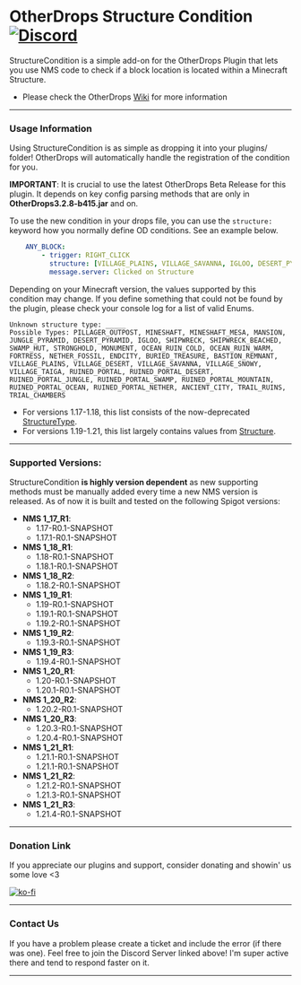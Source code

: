 # OtherDrops Structure Condition [![Discord](https://img.shields.io/discord/418432278113550337.svg?logo=discord&logoWidth=18&colorB=7289DA)](https://discordapp.com/invite/eHBxk5q)
StructureCondition is a simple add-on for the OtherDrops Plugin that lets you use NMS code to check if a block location is located within a Minecraft Structure.

* Please check the OtherDrops [Wiki](https://github.com/CoolLord22/OtherDrops1.13/wiki) for more information
---

### Usage Information
Using StructureCondition is as simple as dropping it into your plugins/ folder! OtherDrops will automatically handle the registration of the condition for you.

**IMPORTANT**:
It is crucial to use the latest OtherDrops Beta Release for this plugin. It depends on key config parsing methods that are only in **OtherDrops3.2.8-b415.jar** and on.

To use the new condition in your drops file, you can use the `structure:` keyword how you normally define OD conditions. See an example below.

```yaml
    ANY_BLOCK:
        - trigger: RIGHT_CLICK
          structure: [VILLAGE_PLAINS, VILLAGE_SAVANNA, IGLOO, DESERT_PYRAMID]
          message.server: Clicked on Structure
```

Depending on your Minecraft version, the values supported by this condition may change. If you define something that could not be found by the plugin, please check your console log for a list of valid Enums.
```
Unknown structure type: _____
Possible Types: PILLAGER_OUTPOST, MINESHAFT, MINESHAFT_MESA, MANSION, JUNGLE_PYRAMID, DESERT_PYRAMID, IGLOO, SHIPWRECK, SHIPWRECK_BEACHED, SWAMP_HUT, STRONGHOLD, MONUMENT, OCEAN_RUIN_COLD, OCEAN_RUIN_WARM, FORTRESS, NETHER_FOSSIL, ENDCITY, BURIED_TREASURE, BASTION_REMNANT, VILLAGE_PLAINS, VILLAGE_DESERT, VILLAGE_SAVANNA, VILLAGE_SNOWY, VILLAGE_TAIGA, RUINED_PORTAL, RUINED_PORTAL_DESERT, RUINED_PORTAL_JUNGLE, RUINED_PORTAL_SWAMP, RUINED_PORTAL_MOUNTAIN, RUINED_PORTAL_OCEAN, RUINED_PORTAL_NETHER, ANCIENT_CITY, TRAIL_RUINS, TRIAL_CHAMBERS
```
* For versions 1.17-1.18, this list consists of the now-deprecated [StructureType](https://hub.spigotmc.org/javadocs/bukkit/org/bukkit/StructureType.html).
* For versions 1.19-1.21, this list largely contains values from [Structure](https://hub.spigotmc.org/javadocs/bukkit/org/bukkit/generator/structure/Structure.html).

---
### Supported Versions:
StructureCondition **is highly version dependent** as new supporting methods must be manually added every time a new NMS version is released. As of now it is built and tested on the following Spigot versions:
* **NMS 1_17_R1**:
    * 1.17-R0.1-SNAPSHOT
    * 1.17.1-R0.1-SNAPSHOT
* **NMS 1_18_R1**:
    * 1.18-R0.1-SNAPSHOT
    * 1.18.1-R0.1-SNAPSHOT
* **NMS 1_18_R2**:
    * 1.18.2-R0.1-SNAPSHOT
* **NMS 1_19_R1**:
    * 1.19-R0.1-SNAPSHOT
    * 1.19.1-R0.1-SNAPSHOT
    * 1.19.2-R0.1-SNAPSHOT
* **NMS 1_19_R2**:
    * 1.19.3-R0.1-SNAPSHOT
* **NMS 1_19_R3**:
    * 1.19.4-R0.1-SNAPSHOT
* **NMS 1_20_R1**:
    * 1.20-R0.1-SNAPSHOT
    * 1.20.1-R0.1-SNAPSHOT
* **NMS 1_20_R2**:
    * 1.20.2-R0.1-SNAPSHOT
* **NMS 1_20_R3**:
    * 1.20.3-R0.1-SNAPSHOT
    * 1.20.4-R0.1-SNAPSHOT
* **NMS 1_21_R1**:
    * 1.21.1-R0.1-SNAPSHOT
    * 1.21.1-R0.1-SNAPSHOT
* **NMS 1_21_R2**:
    * 1.21.2-R0.1-SNAPSHOT
    * 1.21.3-R0.1-SNAPSHOT
* **NMS 1_21_R3**:
    * 1.21.4-R0.1-SNAPSHOT

---

### Donation Link
If you appreciate our plugins and support, consider donating and showin' us some love <3

[![ko-fi](https://www.ko-fi.com/img/githubbutton_sm.svg)](https://ko-fi.com/O4O425D12)

---

### Contact Us
If you have a problem please create a ticket and include the error (if there was one). Feel free to join the Discord Server linked above! I'm super active there and tend to respond faster on it.

---